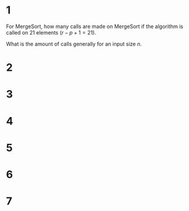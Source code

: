 # 1
For MergeSort, how many calls are made on MergeSort if the algorithm is called on 21 elements ($r-p+1=21$).

What is the amount of calls generally for an input size $n$.

# 2

# 3

# 4 

# 5

# 6

# 7

